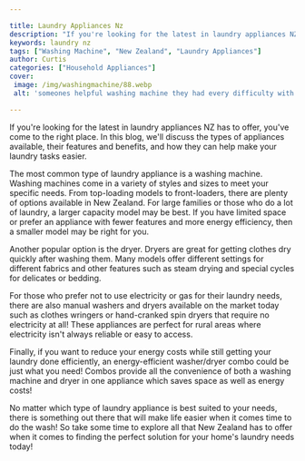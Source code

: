 ```yaml
---

title: Laundry Appliances Nz
description: "If you're looking for the latest in laundry appliances NZ has to offer, you've come to the right place. In this blog, we'll discus...scroll on and keep learning"
keywords: laundry nz
tags: ["Washing Machine", "New Zealand", "Laundry Appliances"]
author: Curtis
categories: ["Household Appliances"]
cover: 
 image: /img/washingmachine/88.webp
 alt: 'someones helpful washing machine they had every difficulty with prior'

---
```


If you're looking for the latest in laundry appliances NZ has to offer, you've come to the right place. In this blog, we'll discuss the types of appliances available, their features and benefits, and how they can help make your laundry tasks easier. 

The most common type of laundry appliance is a washing machine. Washing machines come in a variety of styles and sizes to meet your specific needs. From top-loading models to front-loaders, there are plenty of options available in New Zealand. For large families or those who do a lot of laundry, a larger capacity model may be best. If you have limited space or prefer an appliance with fewer features and more energy efficiency, then a smaller model may be right for you. 

Another popular option is the dryer. Dryers are great for getting clothes dry quickly after washing them. Many models offer different settings for different fabrics and other features such as steam drying and special cycles for delicates or bedding. 

For those who prefer not to use electricity or gas for their laundry needs, there are also manual washers and dryers available on the market today such as clothes wringers or hand-cranked spin dryers that require no electricity at all! These appliances are perfect for rural areas where electricity isn't always reliable or easy to access. 

Finally, if you want to reduce your energy costs while still getting your laundry done efficiently, an energy-efficient washer/dryer combo could be just what you need! Combos provide all the convenience of both a washing machine and dryer in one appliance which saves space as well as energy costs! 

No matter which type of laundry appliance is best suited to your needs, there is something out there that will make life easier when it comes time to do the wash! So take some time to explore all that New Zealand has to offer when it comes to finding the perfect solution for your home's laundry needs today!
